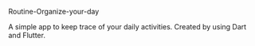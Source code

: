 Routine-Organize-your-day

A simple app to keep trace of your daily activities.
Created by using Dart and Flutter.